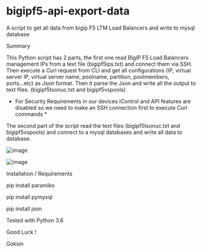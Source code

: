 # bigipf5-api-export-data
A script to get all data from bigip F5 LTM Load Balancers and write to mysql database

Summary 

This Python script has 2 parts, the first one read BigIP F5 Load Balancers management IPs from a text file (bigipf5ips.txt) and connect them via SSH. Then execute a Curl request from CLI and get all configurations (IP, virtual server IP, virtual server  name, poolname, partition, poolmembers, ports...etc) as Json format. Then it parse the Json and write all the output to text files. (bigipf5tsonuc.txt and bigipf5vspools) 

* For Security Requirements in our devices iControl and API features are disabled so we need to make an SSH  connection first to execute Curl commands *
  
The second part of the script read the text files (bigipf5tsonuc.txt and bigipf5vspools) and connect to a mysql databases and write all data to database.

![image](https://github.com/goksinenki/bigipf5-api-export-data/assets/917944/f361fb96-ccaf-4cc6-8800-dd7108945f5a)

![image](https://github.com/goksinenki/bigipf5-api-export-data/assets/917944/702c2dd6-c450-4b08-b94d-36e95466a4e4)

Installation / Requirements

pip install paramiko

pip install pymysql

pip install json

Tested with Python 3.6

Good Luck !

Goksin
